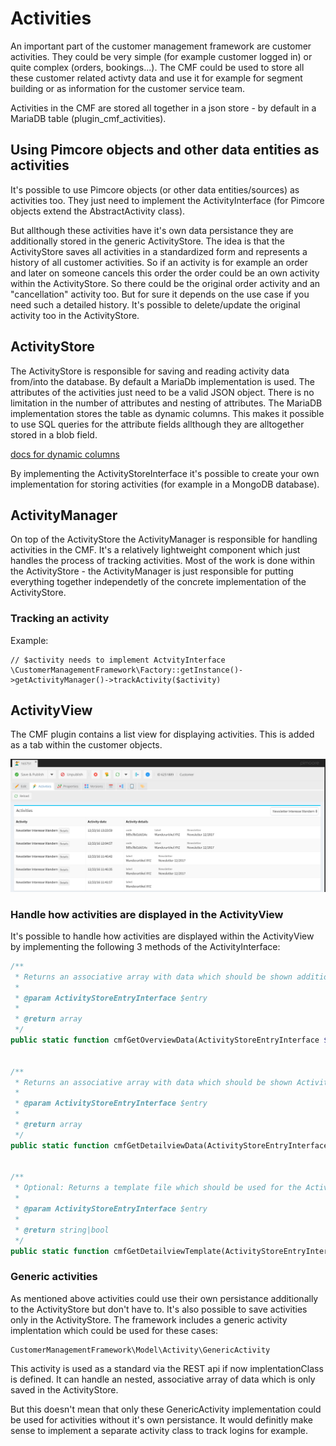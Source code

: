 # Activities

An important part of the customer management framework are customer activities. They could be very simple (for example customer logged in) or quite complex (orders, bookings...). The CMF could be used to store all these customer related activty data and use it for example for segment building or as information for the customer service team.

Activities in the CMF are stored all together in a json store - by default in a MariaDB table (plugin_cmf_activities). 

## Using Pimcore objects and other data entities as activities

It's possible to use Pimcore objects (or other data entities/sources) as activities too. They just need to implement the ActivityInterface (for Pimcore objects extend the AbstractActivity class).

But allthough these activities have it's own data persistance they are additionally stored in the generic ActivityStore. The idea is that the ActivityStore saves all activities in a standardized form and represents a history of all customer activities. So if an activity is for example an order and later on someone cancels this order the order could be an own activity within the ActivityStore. So there could be the original order activity and an "cancellation" activity too. But for sure it depends on the use case if you need such a detailed history. It's possible to delete/update the original activity too in the ActivityStore.

## ActivityStore

The ActivityStore is responsible for saving and reading activity data from/into the database. By default a MariaDb implementation is used. The attributes of the activities just need to be a valid JSON object. There is no limitation in the number of attributes and nesting of attributes. The MariaDB implementation stores the table as dynamic columns. This makes it possible to use SQL queries for the attribute fields allthough they are alltogether stored in a blob field.

[docs for dynamic columns](https://mariadb.com/kb/en/mariadb/dynamic-columns/)

By implementing the ActivityStoreInterface it's possible to create your own implementation for storing activities (for example in a MongoDB database).

## ActivityManager

On top of the ActivityStore the ActivityManager is responsible for handling activities in the CMF. It's a relatively lightweight component which just handles the process of tracking activities. Most of the work is done within the ActivityStore - the ActivityManager is just responsible for putting everything together independetly of the concrete implementation of the ActivityStore.

### Tracking an activity

Example:
```
// $activity needs to implement ActvityInterface
\CustomerManagementFramework\Factory::getInstance()->getActivityManager()->trackActivity($activity)
```

## ActivityView

The CMF plugin contains a list view for displaying activities. This is added as a tab within the customer objects.

![ActivityView](./img/ActivityView.png)


### Handle how activities are displayed in the ActivityView

It's possible to handle how activities are displayed within the ActivityView by implementing the following 3 methods of the ActivityInterface:
```php
/**
 * Returns an associative array with data which should be shown additional to the type and activity date within the ActivityView overview list.
 * 
 * @param ActivityStoreEntryInterface $entry
 *
 * @return array
 */
public static function cmfGetOverviewData(ActivityStoreEntryInterface $entry);


/**
 * Returns an associative array with data which should be shown ActivityView detail page.
 * 
 * @param ActivityStoreEntryInterface $entry
 *
 * @return array
 */
public static function cmfGetDetailviewData(ActivityStoreEntryInterface $entry);


/**
 * Optional: Returns a template file which should be used for the ActivityView detail page. With this it's possible to implement completely individual detail pages for each activity type.
 * 
 * @param ActivityStoreEntryInterface $entry
 *
 * @return string|bool
 */
public static function cmfGetDetailviewTemplate(ActivityStoreEntryInterface $entry);
```


### Generic activities

As mentioned above activities could use their own persistance additionally to the ActivityStore but don't have to. It's also possible to save activities only in the ActivityStore. The framework includes a generic activity implentation which could be used for these cases: 

```
CustomerManagementFramework\Model\Activity\GenericActivity
```

This activity is used as a standard via the REST api if now implentationClass is defined. It can handle an nested, associative array of data which is only saved in the ActivityStore. 

But this doesn't mean that only these GenericActivity implementation could be used for activities without it's own persistance. It would definitly make sense to implement a separate activity class to track logins for example.